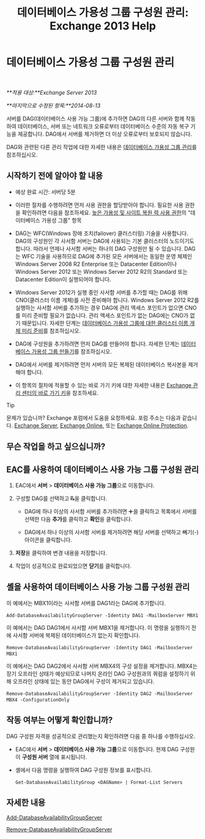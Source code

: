 ﻿---
title: '데이터베이스 가용성 그룹 구성원 관리: Exchange 2013 Help'
TOCTitle: 데이터베이스 가용성 그룹 구성원 관리
ms:assetid: fb2ea15e-96d5-4045-b75b-b0aa5fc60479
ms:mtpsurl: https://technet.microsoft.com/ko-kr/library/Dd351278(v=EXCHG.150)
ms:contentKeyID: 50484578
ms.date: 05/22/2018
mtps_version: v=EXCHG.150
ms.translationtype: MT
---

# 데이터베이스 가용성 그룹 구성원 관리

 

_**적용 대상:**Exchange Server 2013_

_**마지막으로 수정된 항목:**2014-08-13_

서버를 DAG(데이터베이스 사용 가능 그룹)에 추가하면 DAG의 다른 서버와 함께 작동하여 데이터베이스, 서버 또는 네트워크 오류로부터 데이터베이스 수준의 자동 복구 기능을 제공합니다. DAG에서 서버를 제거하면 더 이상 오류로부터 보호되지 않습니다.

DAG와 관련된 다른 관리 작업에 대한 자세한 내용은 [데이터베이스 가용성 그룹 관리](managing-database-availability-groups-exchange-2013-help.md)를 참조하십시오.

## 시작하기 전에 알아야 할 내용

  - 예상 완료 시간: 서버당 5분

  - 이러한 절차를 수행하려면 먼저 사용 권한을 할당받아야 합니다. 필요한 사용 권한을 확인하려면 다음을 참조하세요. [높은 가용성 및 사이트 복원 력 사용 권한](high-availability-and-site-resilience-permissions-exchange-2013-help.md)의 "데이터베이스 가용성 그룹" 항목

  - DAG는 WFC(Windows 장애 조치(failover) 클러스터링) 기술을 사용합니다. DAG의 구성원인 각 사서함 서버는 DAG에 사용되는 기본 클러스터의 노드이기도 합니다. 따라서 언제나 사서함 서버는 하나의 DAG 구성원만 될 수 있습니다. DAG는 WFC 기술을 사용하므로 DAG에 추가된 모든 서버에서는 동일한 운영 체제인 Windows Server 2008 R2 Enterprise 또는 Datacenter Edition이나 Windows Server 2012 또는 Windows Server 2012 R2의 Standard 또는 Datacenter Edition이 실행되어야 합니다.

  - Windows Server 2012가 실행 중인 사서함 서버를 추가할 때는 DAG를 위해 CNO(클러스터 이름 개체)를 사전 준비해야 합니다. Windows Server 2012 R2를 실행하는 사서함 서버를 추가하는 경우 DAG에 관리 액세스 포인트가 없으면 CNO를 미리 준비할 필요가 없습니다. 관리 액세스 포인트가 없는 DAG에는 CNO가 없기 때문입니다. 자세한 단계는 [데이터베이스 가용성 그룹에 대한 클러스터 이름 개체 미리 준비](pre-stage-the-cluster-name-object-for-a-database-availability-group-exchange-2013-help.md)를 참조하십시오.

  - DAG에 구성원을 추가하려면 먼저 DAG를 만들어야 합니다. 자세한 단계는 [데이터베이스 가용성 그룹 만들기](create-a-database-availability-group-exchange-2013-help.md)를 참조하십시오.

  - DAG에서 서버를 제거하려면 먼저 서버의 모든 복제된 데이터베이스 복사본을 제거해야 합니다.

  - 이 항목의 절차에 적용할 수 있는 바로 가기 키에 대한 자세한 내용은 [Exchange 관리 센터의 바로 가기 키](keyboard-shortcuts-in-the-exchange-admin-center-exchange-online-protection-help.md)을 참조하세요.


> [!TIP]
> 문제가 있습니까? Exchange 포럼에서 도움을 요청하세요. 포럼 주소는 다음과 같습니다. <A href="https://go.microsoft.com/fwlink/p/?linkid=60612">Exchange Server</A>, <A href="https://go.microsoft.com/fwlink/p/?linkid=267542">Exchange Online</A>, 또는 <A href="https://go.microsoft.com/fwlink/p/?linkid=285351">Exchange Online Protection</A>.



## 무슨 작업을 하고 싶으십니까?

## EAC를 사용하여 데이터베이스 사용 가능 그룹 구성원 관리

1.  EAC에서 **서버** \> **데이터베이스 사용 가능 그룹**으로 이동합니다.

2.  구성할 DAG를 선택하고 ![DAG 구성원 관리](images/Dd351278.d567ae56-d6cd-4edb-ab67-ad8f7c58f337(EXCHG.150).gif "DAG 구성원 관리")을 클릭합니다.
    
      - DAG에 하나 이상의 사서함 서버를 추가하려면 ![아이콘 추가](images/JJ218640.c1e75329-d6d7-4073-a27d-498590bbb558(EXCHG.150).gif "아이콘 추가")을 클릭하고 목록에서 서버를 선택한 다음 **추가**를 클릭하고 **확인**을 클릭합니다.
    
      - DAG에서 하나 이상의 사서함 서버를 제거하려면 해당 서버를 선택하고 빼기(-) 아이콘을 클릭합니다.

3.  **저장**을 클릭하여 변경 내용을 저장합니다.

4.  작업이 성공적으로 완료되었으면 **닫기**를 클릭합니다.

## 셸을 사용하여 데이터베이스 사용 가능 그룹 구성원 관리

이 예에서는 MBX1이라는 사서함 서버를 DAG1라는 DAG에 추가합니다.

    Add-DatabaseAvailabilityGroupServer -Identity DAG1 -MailboxServer MBX1

이 예에서는 DAG DAG1에서 사서함 서버 MBX1을 제거합니다. 이 명령을 실행하기 전에 사서함 서버에 복제된 데이터베이스가 없는지 확인합니다.

    Remove-DatabaseAvailabilityGroupServer -Identity DAG1 -MailboxServer MBX1

이 예에서는 DAG DAG2에서 사서함 서버 MBX4의 구성 설정을 제거합니다. MBX4는 장기 오프라인 상태가 예상되므로 나머지 온라인 DAG 구성원과의 쿼럼을 설정하기 위해 오프라인 상태에 있는 동안 DAG에서 구성이 제거되고 있습니다.

    Remove-DatabaseAvailabilityGroupServer -Identity DAG2 -MailboxServer MBX4 -ConfigurationOnly

## 작동 여부는 어떻게 확인합니까?

DAG 구성원 자격을 성공적으로 관리했는지 확인하려면 다음 중 하나를 수행하십시오.

  - EAC에서 **서버** \> **데이터베이스 사용 가능 그룹**으로 이동합니다. 현재 DAG 구성원이 **구성원 서버** 열에 표시됩니다.

  - 셸에서 다음 명령을 실행하여 DAG 구성원 정보를 표시합니다.
    
        Get-DatabaseAvailabilityGroup <DAGName> | Format-List Servers

## 자세한 내용

[Add-DatabaseAvailabilityGroupServer](https://technet.microsoft.com/ko-kr/library/dd298049\(v=exchg.150\))

[Remove-DatabaseAvailabilityGroupServer](https://technet.microsoft.com/ko-kr/library/dd297956\(v=exchg.150\))

